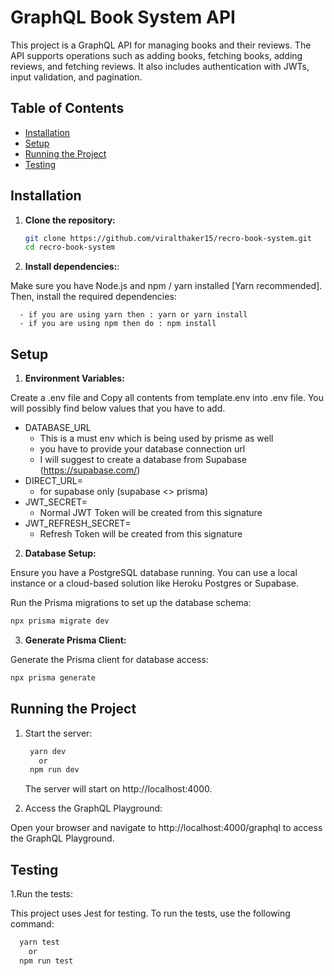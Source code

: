 # GraphQL Book System API

This project is a GraphQL API for managing books and their reviews. The API supports operations such as adding books, fetching books, adding reviews, and fetching reviews. It also includes authentication with JWTs, input validation, and pagination.

## Table of Contents

- [Installation](#installation)
- [Setup](#setup)
- [Running the Project](#running-the-project)
- [Testing](#testing)

## Installation

1. **Clone the repository:**

   ```bash
   git clone https://github.com/viralthaker15/recro-book-system.git
   cd recro-book-system
   ```

2. **Install dependencies:**:

Make sure you have Node.js and npm / yarn installed [Yarn recommended]. Then, install the required dependencies:

      - if you are using yarn then : yarn or yarn install
      - if you are using npm then do : npm install

## Setup

1. **Environment Variables:**

Create a .env file and Copy all contents from template.env into .env file.
You will possibly find below values that you have to add.

- DATABASE_URL
  - This is a must env which is being used by prisme as well
  - you have to provide your database connection url
  - I will suggest to create a database from Supabase (https://supabase.com/)
- DIRECT_URL=
  - for supabase only (supabase <> prisma)
- JWT_SECRET=
  - Normal JWT Token will be created from this signature
- JWT_REFRESH_SECRET=
  - Refresh Token will be created from this signature

2. **Database Setup:**

Ensure you have a PostgreSQL database running. You can use a local instance or a cloud-based solution like Heroku Postgres or Supabase.

Run the Prisma migrations to set up the database schema:

```bash
npx prisma migrate dev
```

3. **Generate Prisma Client:**

Generate the Prisma client for database access:

```bash
npx prisma generate
```

## Running the Project

1. Start the server:

   ```bash
    yarn dev
      or
    npm run dev
   ```

   The server will start on http://localhost:4000.

2. Access the GraphQL Playground:

Open your browser and navigate to http://localhost:4000/graphql to access the GraphQL Playground.

## Testing

1.Run the tests:

This project uses Jest for testing. To run the tests, use the following command:

```bash
  yarn test
    or
  npm run test
```
